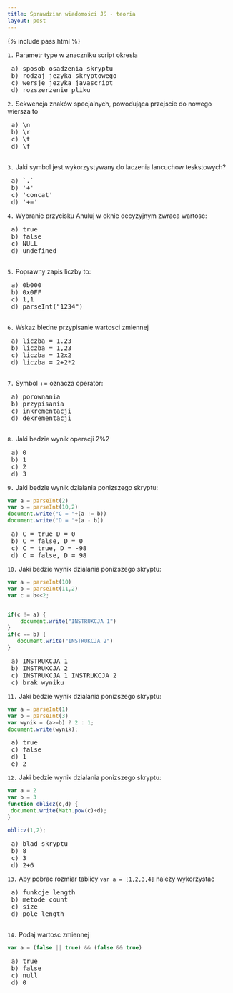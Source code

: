 ```yaml
---
title: Sprawdzian wiadomości JS - teoria
layout: post
---
```


{% include pass.html %}

`1.` Parametr type w znaczniku script okresla
<pre>
 a) sposob osadzenia skryptu
 b) rodzaj jezyka skryptowego
 c) wersje jezyka javascript
 d) rozszerzenie pliku
</pre>

`2.` Sekwencja znaków specjalnych, powodująca przejscie do nowego wiersza to
<pre>
 a) \n
 b) \r
 c) \t
 d) \f
 </pre>
 
`3.` Jaki symbol jest wykorzystywany do laczenia lancuchow teskstowych?
<pre>
 a) `.`
 b) '+'
 c) 'concat'
 d) '+='
</pre>

`4.` Wybranie przycisku Anuluj w oknie decyzyjnym zwraca wartosc:
<pre>
 a) true
 b) false
 c) NULL
 d) undefined
 </pre>
 
`5.` Poprawny zapis liczby to:
 <pre>
 a) 0b000
 b) 0x0FF
 c) 1,1
 d) parseInt("1234")
 </pre>
 
`6.`  Wskaz bledne przypisanie wartosci zmiennej
 <pre>
 a) liczba = 1.23
 b) liczba = 1,23
 c) liczba = 12x2
 d) liczba = 2+2*2
 </pre>
 
`7.` Symbol += oznacza operator:
 <pre>
 a) porownania
 b) przypisania
 c) inkrementacji
 d) dekrementacji
 </pre>
 
`8.` Jaki bedzie wynik operacji 2%2
 <pre>
 a) 0
 b) 1
 c) 2
 d) 3
</pre>

`9.` Jaki bedzie wynik dzialania ponizszego skryptu:
```javascript
var a = parseInt(2)
var b = parseInt(10,2)
document.write("C = "+(a != b))
document.write("D = "+(a - b))
```

<pre>
 a) C = true D = 0
 b) C = false, D = 0
 c) C = true, D = -98
 d) C = false, D = 98
</pre>

`10.` Jaki bedzie wynik dzialania ponizszego skryptu:
```javascript
var a = parseInt(10)
var b = parseInt(11,2)
var c = b<<2;


if(c != a) {
    document.write("INSTRUKCJA 1")
}
if(c == b) {
   document.write("INSTRUKCJA 2")
}
```

<pre>
 a) INSTRUKCJA 1
 b) INSTRUKCJA 2
 c) INSTRUKCJA 1 INSTRUKCJA 2
 c) brak wyniku
</pre>

`11.` Jaki bedzie wynik dzialania ponizszego skryptu:
```javascript
var a = parseInt(1)
var b = parseInt(3)
var wynik = (a>=b) ? 2 : 1;
document.write(wynik);
```
<pre>
 a) true
 c) false
 d) 1
 e) 2
</pre>

 `12.` Jaki bedzie wynik dzialania ponizszego skryptu:
```javascript   
var a = 2
var b = 3
function oblicz(c,d) {
 document.write(Math.pow(c)+d);
}

oblicz(1,2);

```
<pre>
 a) blad skryptu
 b) 8
 c) 3
 d) 2+6
</pre>

 `13.` Aby pobrac rozmiar tablicy `var a = [1,2,3,4]` nalezy wykorzystac
 <pre>
 a) funkcje length
 b) metode count
 c) size
 d) pole length
 </pre>

`14.` Podaj wartosc zmiennej
```javascript
var a = (false || true) && (false && true)
```

<pre>
 a) true
 b) false
 c) null
 d) 0
</pre>
